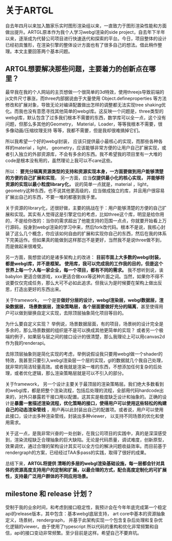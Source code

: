 
# 关于ARTGL

自去年四月以来加入酷家乐实时图形渲染组以来，一直致力于图形渲染性能和方面做出提升。ARTGL原本作为我个人学习webgl渲染的side project，自去年下半年以来，逐渐成为代替公司项目进行快速迭代和探索的平台。今日，项目整体的设计已经初具雏形，在渲染引擎的整体设计方面也有了很多自己的想法。借此稍作整理。本文主要回答两个基本问题。


## ARTGL想要解决那些问题，主要着力的创新点在哪里？

最早我在我的个人网站的主页想做一个很简单的3d特效，使用threejs导致前端的js文件尺寸暴涨，而three内部据说由于大量使用 Object.defineproperties 等方法修改和扩展对象，导致无论对编译配置做出怎样的调整都无法实现tree shaking优化。而我也没有意愿寻找其他简单的webgl库。这反映一个问题是，three类型的webgl库，默认包含了过多我们根本不需要的东西，数学库可以全一点，这个没有问题，但那么多其他的Geometry， Material，Loader，等等我根本不需要，很多像动画/压缩纹理支持 等等，我都不需要，但是我却很难搞掉它们。

所以我希望一个好的webgl封装， 应该只提供最小最核心的实现，而那些各种各样的material ，light， geometry，应该能够非常方便的让用户自己扩展实现，或者引入独立的外部资源库，不会有多余的东西。我不希望我的项目里有一大堆的code是根本没有用的，虽然理论上我可以不care这些。

所以： **要充分隔离资源类型的支持和资源实现本身，一方面要做到用户能够清楚的方便的自己扩展和实现**， 另一方面，应当**仅提供最小化的核心实现， 并能够将资源的实现以最小粒度library化，** 说的简单一点就是，material ，light， geometry这种东西，也不说其他更高级的，应当做成独立的库，并且用户很容易扩展出自己的东西，不要一堆的都塞到我手里。

关于资源的library化，还很好做，主要的挑战在于：用户能够清楚的方便的自己扩展和实现。其实有人觉得这是引擎定位的考虑，比如three这个库，明显是给你用的，不是给你改的：当你的需求超出了他能支持的范围一点点，你就要开始看上万行源码，投身到webgl渲染的学习中来，然后fork改代码。根本不是说，我核心封装了这么几个概念，你应该如何自由的扩展和实现你自己的东西，然后在我的体系下完美运作。但如果真的能做到这样那岂不是更好，当然我不是说three做不到，而是做起来很难受。

另一方面，我想尝试的是诸多架构上的改进：  **目前市面上大多数的webgl封装， 都是webgl库，并不是框架。 使用库，我可以完成我的工作我的目的，但是这个世界上每一个人每一家企业，每一个项目，都有不同的需求。** 我不想听到说，诶babylon 更适合做游戏，xxx更适合做xxx等这种片面之词。当然，如果你不得不说要仅仅完成任务，那么大可不必如此追求。但我认为是时候要在架构上做出反思，打造出更好的东西出来。

关于framework， 一个是要**做好分层的设计，webgl渲染层，webgl数据层，渲染数据层， 场景数据层，渲染策略层，各个层面要做好充分的隔离**，甚至使得用户可以做到替换自定义实现，去除顶层抽象简化项目等目的。

为什么要自定义实现？ 举例说，场景数据层面，有的项目，场景树的设计完全是多余的，那么场景数据的组织是不是可以换成其他更简单的实现？ 或者另一个极端的例子，如果层与层之间的接口设计的很清楚，那么我理论上可以用canvas2d作为我的renderapi。

去除顶层抽象则是简化实现的考虑，举例说假设我只要用webgl做一个shader的特效，我甚至只要引入webgl渲染层一个层的实现，gl的数据就几个我自己处理，就非常的简洁轻量高效。或者我就是渲染一堆的东西，不想添加任何复杂的后处理，或者优化逻辑，那么渲染策略层就是可以不引入的部分。

关于framework， 另一个设计主要关于最顶层的渲染策略层。我们绝大多数看到的webgl库，都是把整个渲染流程，包括后处理的流程，全部用代码hardcode出来的，对外只暴露若干接口用以配置。这其实是极度缺乏设计和抽象的。正确的设计是**暴露一套描述渲染流程，优化策略的接口，使得用户可以使用这些轻松的构建自己的动态渲染管线** ，用户再以此封装出自己的配置项。或者说，用户可以使用此接口，设计出多种渲染管线，封装出多种viewer， 以支持不同场景的优化和使用需求。

关于这一点，是我非常兴奋的一处创新，在我公司项目的实践中，真的是深深感受到，渲染流程缺乏合理抽象的巨大缺陷。无论是代码质量，调试难度，创新原型，效果调优，通过合理的架构设计其实可以全方位的解决问题收益效率。而目前基于rendergraph的方案，已经经过TAA多pass的实践，取得了很好的成果。

总结下来，**ARTGL将提供 清晰的多层的webgl渲染基础设施，每一层都会针对具体的资源高度支持用户的定制和扩展，以最合理的方式，配合高度定制化的可扩展性，支持最广泛用户群体的不同应用场景。**

## milestone 和 release 计划？

受制于我的业余时间，和考虑到接口稳定性，我预计会在今年年底完成第一个稳定api的release版本，其中包含：基本webgl底层支持， art core中基本的资源抽象定义，场景树，rendergraph， 并基于此架构实现一个包含复杂后处理和复杂优化逻辑的viewer。由于使用了typescript 所以代码的重构和优化非常频繁和自信，api的接口变动非常频繁。至少目前是这样。希望自己不要弃坑。




